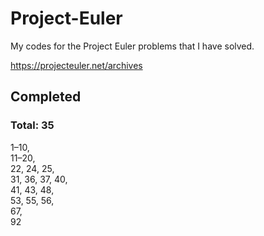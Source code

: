 # Project-Euler

My codes for the Project Euler problems that I have solved.

https://projecteuler.net/archives


## Completed
### Total: 35
1–10,  
11–20,  
22, 24, 25,  
31, 36, 37, 40,  
41, 43, 48,  
53, 55, 56,  
67,  
92
